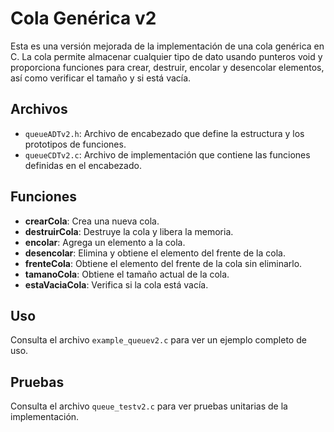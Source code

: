 # Cola Genérica v2

Esta es una versión mejorada de la implementación de una cola genérica en C. La cola permite almacenar cualquier tipo de dato usando punteros void y proporciona funciones para crear, destruir, encolar y desencolar elementos, así como verificar el tamaño y si está vacía.

## Archivos

- `queueADTv2.h`: Archivo de encabezado que define la estructura y los prototipos de funciones.
- `queueCDTv2.c`: Archivo de implementación que contiene las funciones definidas en el encabezado.

## Funciones

- **crearCola**: Crea una nueva cola.
- **destruirCola**: Destruye la cola y libera la memoria.
- **encolar**: Agrega un elemento a la cola.
- **desencolar**: Elimina y obtiene el elemento del frente de la cola.
- **frenteCola**: Obtiene el elemento del frente de la cola sin eliminarlo.
- **tamanoCola**: Obtiene el tamaño actual de la cola.
- **estaVaciaCola**: Verifica si la cola está vacía.

## Uso

Consulta el archivo `example_queuev2.c` para ver un ejemplo completo de uso.

## Pruebas

Consulta el archivo `queue_testv2.c` para ver pruebas unitarias de la implementación.
